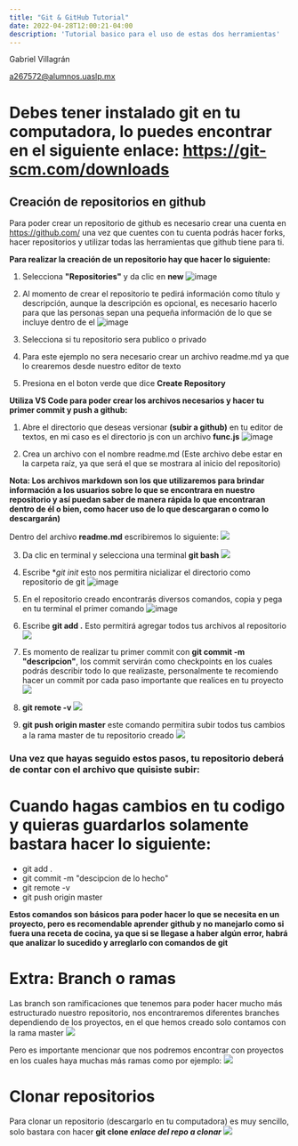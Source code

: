 ```yaml
---
title: "Git & GitHub Tutorial"
date: 2022-04-28T12:00:21-04:00
description: 'Tutorial basico para el uso de estas dos herramientas'
---
```

Gabriel Villagrán

a267572@alumnos.uaslp.mx


# Debes tener instalado git en tu computadora, lo puedes encontrar en el siguiente enlace: https://git-scm.com/downloads

## Creación de repositorios en github

Para poder crear un repositorio de github es necesario crear una cuenta en https://github.com/ una vez que cuentes con tu cuenta podrás hacer forks, hacer repositorios y utilizar todas las herramientas que github tiene para ti.

**Para realizar la creación de un repositorio hay que hacer lo siguiente:**

1. Selecciona **"Repositories"** y da clic en **new**
![image](https://user-images.githubusercontent.com/44887537/165681097-e0beaf73-d028-47d1-ab3b-30fe0bc51a5c.png)

2. Al momento de crear el repositorio te pedirá información como título y descripción, aunque la descripción es opcional, es necesario hacerlo para que las personas sepan una pequeña información de lo que se incluye dentro de el 
![image](https://user-images.githubusercontent.com/44887537/165681131-696642e6-aa3f-46fd-9330-2b5173c56fb8.png)

3. Selecciona si tu repositorio sera publico o privado

4. Para este ejemplo no sera necesario crear un archivo readme.md ya que lo crearemos desde nuestro editor de texto

5. Presiona en el boton verde que dice **Create Repository**

**Utiliza VS Code para poder crear los archivos necesarios y hacer tu primer commit y push a github:**

1. Abre el directorio que deseas versionar **(subir a github)** en tu editor de textos, en mi caso es el directorio js con un archivo **func.js**
![image](https://user-images.githubusercontent.com/44887537/165681226-14f56ed7-ed9d-4b68-af48-0f762eecaa17.png)

2. Crea un archivo con el nombre readme.md (Este archivo debe estar en la carpeta raíz, ya que será el que se mostrara al inicio del repositorio)

**Nota: Los archivos markdown son los que utilizaremos para brindar información a los usuarios sobre lo que se encontrara en nuestro repositorio y así puedan saber de manera rápida lo que encontraran dentro de él o bien, como hacer uso de lo que descargaran o como lo descargarán)**

Dentro del archivo **readme.md** escribiremos lo siguiente:
![](@attachment/Clipboard_2022-04-27-23-42-14.png)

3. Da clic en terminal y selecciona una terminal **git bash**
![](@attachment/Clipboard_2022-04-27-23-36-36.png)

4. Escribe **git init* esto nos permitira nicializar el directorio como repositorio de git
![image](https://user-images.githubusercontent.com/44887537/165681253-d346d12f-8174-4609-9713-5002199a96a4.png)

5. En el repositorio creado encontrarás diversos comandos, copia y pega en tu terminal el primer comando
![image](https://user-images.githubusercontent.com/44887537/165681284-3d43ec8a-8a58-4d66-8353-2440f687ce4f.png)

6. Escribe **git add .** Esto permitirá agregar todos tus archivos al repositorio
![](@attachment/Clipboard_2022-04-27-23-48-46.png)

7. Es momento de realizar tu primer commit con **git commit -m "descripcion"**, los commit servirán como checkpoints en los cuales podrás describir todo lo que realizaste, personalmente te recomiendo hacer un commit por cada paso importante que realices en tu proyecto
![](@attachment/Clipboard_2022-04-27-23-55-20.png)

8. **git remote -v**
![](@attachment/Clipboard_2022-04-27-23-56-57.png)

9. **git push origin master** este comando permitira subir todos tus cambios a la rama master de tu repositorio creado
![](@attachment/Clipboard_2022-04-27-23-57-34.png)

### Una vez que hayas seguido estos pasos, tu repositorio deberá de contar con el archivo que quisiste subir:

# Cuando hagas cambios en tu codigo y quieras guardarlos solamente bastara hacer lo siguiente:
- git add .
- git commit -m "descipcion de lo hecho"
- git remote -v
- git push origin master

**Estos comandos son básicos para poder hacer lo que se necesita en un proyecto, pero es recomendable aprender github y no manejarlo como si fuera una receta de cocina, ya que si se llegase a haber algún error, habrá que analizar lo sucedido y arreglarlo con comandos de git**

# Extra: Branch o ramas

Las branch son ramificaciones que tenemos para poder hacer mucho más estructurado nuestro repositorio, nos encontraremos diferentes branches dependiendo de los proyectos, en el que hemos creado  solo contamos con la rama master
![](@attachment/Clipboard_2022-04-28-00-03-29.png)

Pero es importante mencionar que nos podremos encontrar con proyectos en los cuales haya muchas más ramas como por ejemplo:
![](@attachment/Clipboard_2022-04-28-00-05-39.png)

# Clonar repositorios
Para clonar un repositorio (descargarlo en tu computadora) es muy sencillo, solo bastara con hacer **git clone *enlace del repo a clonar***
![](@attachment/Clipboard_2022-04-28-00-09-17.png)


